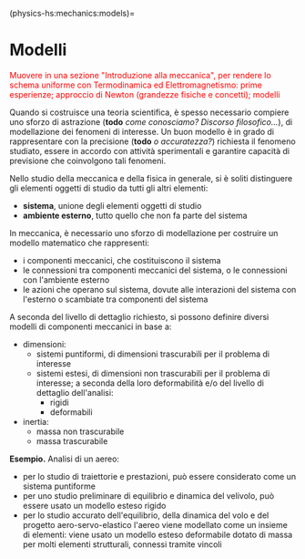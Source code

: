 (physics-hs:mechanics:models)=
# Modelli

<span style="color:red">Muovere in una sezione "Introduzione alla meccanica", per rendere lo schema uniforme con Termodinamica ed Elettromagnetismo: prime esperienze; approccio di Newton (grandezze fisiche e concetti); modelli</span>

Quando si costruisce una teoria scientifica, è spesso necessario compiere uno sforzo di astrazione (**todo** *come conosciamo? Discorso filosofico...*), di modellazione dei fenomeni di interesse. Un buon modello è in grado di rappresentare con la precisione (**todo** *o accuratezza?*) richiesta il fenomeno studiato, essere in accordo con attività sperimentali e garantire capacità di previsione che coinvolgono tali fenomeni.

Nello studio della meccanica e della fisica in generale, si è soliti distinguere gli elementi oggetti di studio da tutti gli altri elementi:
- **sistema**, unione degli elementi oggetti di studio
- **ambiente esterno**, tutto quello che non fa parte del sistema

In meccanica, è necessario uno sforzo di modellazione per costruire un modello matematico che rappresenti:
- i componenti meccanici, che costituiscono il sistema
- le connessioni tra componenti meccanici del sistema, o le connessioni con l'ambiente esterno
- le azioni che operano sul sistema, dovute alle interazioni del sistema con l'esterno o scambiate tra componenti del sistema

A seconda del livello di dettaglio richiesto, si possono definire diversi modelli di componenti meccanici in base a:
- dimensioni:
  - sistemi puntiformi, di dimensioni trascurabili per il problema di interesse
  - sistemi estesi, di dimensioni non trascurabili per il problema di interesse; a seconda della loro deformabilità e/o del livello di dettaglio dell'analisi:
    - rigidi
    - deformabili
- inertia:
  - massa non trascurabile
  - massa trascurabile

**Esempio.** Analisi di un aereo:
- per lo studio di traiettorie e prestazioni, può essere considerato come un sistema puntiforme
- per uno studio preliminare di equilibrio e dinamica del velivolo, può essere usato un modello esteso rigido
- per lo studio accurato dell'equilibrio, della dinamica del volo e del progetto aero-servo-elastico l'aereo viene modellato come un insieme di elementi: viene usato un modello esteso deformabile dotato di massa per molti elementi strutturali, connessi tramite vincoli

